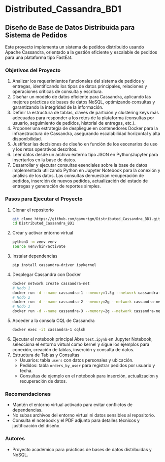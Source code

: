 # Distributed_Cassandra_BD1
## Diseño de Base de Datos Distribuida para Sistema de Pedidos

Este proyecto implementa un sistema de pedidos distribuido usando Apache Cassandra, orientado a la gestión eficiente y escalable de pedidos para una plataforma tipo FastEat.

### Objetivos del Proyecto
1. Analizar los requerimientos funcionales del sistema de pedidos y entregas, identificando los tipos de datos principales, relaciones y operaciones críticas de consulta y escritura.
2. Diseñar un modelo de datos eficiente para Cassandra, aplicando las mejores prácticas de bases de datos NoSQL, optimizando consultas y garantizando la integridad de la información.
3. Definir la estructura de tablas, claves de partición y clustering keys más adecuadas para responder a los retos de la plataforma (consultas por usuario, seguimiento de pedidos, historial de entregas, etc.).
4. Proponer una estrategia de despliegue en contenedores Docker para la infraestructura de Cassandra, asegurando escalabilidad horizontal y alta disponibilidad.
5. Justificar las decisiones de diseño en función de los escenarios de uso y los retos operativos descritos.
6. Leer datos desde un archivo externo tipo JSON en Python/Jupyter para insertarlos en la base de datos.
7. Desarrollar y ejecutar consultas esenciales sobre la base de datos implementada utilizando Python en Jupyter Notebook para la conexión y análisis de los datos. Las consultas demuestran recuperación de pedidos, inserción de nuevos pedidos, actualización del estado de entregas y generación de reportes simples.

### Pasos para Ejecutar el Proyecto
1. Clonar el repositorio
    ```zsh
    git clone https://github.com/gamurigm/Distributed_Cassandra_BD1.git
    cd Distributed_Cassandra_BD1
    ```
2. Crear y activar entorno virtual
    ```zsh
    python3 -m venv venv
    source venv/bin/activate
    ```
3. Instalar dependencias
    ```zsh
    pip install cassandra-driver ipykernel
    ```
4. Desplegar Cassandra con Docker
    ```zsh
    docker network create cassandra-net
    # Nodo 1
    docker run -d --name cassandra-1 --memory=1.5g --network cassandra-net -e CASSANDRA_CLUSTER_NAME="fasteat-cluster" -e CASSANDRA_SEEDS="cassandra-1" -e CASSANDRA_BROADCAST_ADDRESS="cassandra-1" -p 9042:9042 cassandra
    # Nodo 2
    docker run -d --name cassandra-2 --memory=2g --network cassandra-net -e CASSANDRA_CLUSTER_NAME="fasteat-cluster" -e CASSANDRA_SEEDS="cassandra-1" -e CASSANDRA_BROADCAST_ADDRESS="cassandra-2" cassandra
    # Nodo 3
    docker run -d --name cassandra-3 --memory=2g --network cassandra-net -e CASSANDRA_CLUSTER_NAME="fasteat-cluster" -e CASSANDRA_SEEDS="cassandra-1" -e CASSANDRA_BROADCAST_ADDRESS="cassandra-3" cassandra
    ```
5. Acceder a la consola CQL de Cassandra
    ```zsh
    docker exec -it cassandra-1 cqlsh
    ```
6. Ejecutar el notebook principal
    Abre `test.ipynb` en Jupyter Notebook, selecciona el entorno virtual como kernel y sigue los ejemplos para conexión, creación de tablas, inserción y consulta de datos.
7. Estructura de Tablas y Consultas
    - Usuarios: tabla `users` con datos personales y ubicación.
    - Pedidos: tabla `orders_by_user` para registrar pedidos por usuario y fecha.
    - Consultas de ejemplo en el notebook para inserción, actualización y recuperación de datos.

### Recomendaciones
- Mantén el entorno virtual activado para evitar conflictos de dependencias.
- No subas archivos del entorno virtual ni datos sensibles al repositorio.
- Consulta el notebook y el PDF adjunto para detalles técnicos y justificación del diseño.

### Autores
- Proyecto académico para prácticas de bases de datos distribuidas y NoSQL.